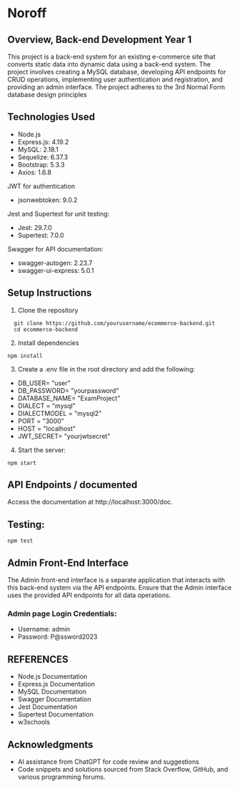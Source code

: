 # Noroff

## Overview, Back-end Development Year 1

This project is a back-end system for an existing e-commerce site that converts static data into dynamic data using a back-end system. The project involves creating a MySQL database, developing API endpoints for CRUD operations, implementing user authentication and registration, and providing an admin interface. The project adheres to the 3rd Normal Form database design principles

## Technologies Used

- Node.js
- Express.js: 4.19.2
- MySQL: 2.18.1
- Sequelize: 6.37.3
- Bootstrap: 5.3.3
- Axios: 1.6.8

JWT for authentication

- jsonwebtoken: 9.0.2

Jest and Supertest for unit testing:

- Jest: 29.7.0
- Supertest: 7.0.0

Swagger for API documentation:

- swagger-autogen: 2.23.7
- swagger-ui-express: 5.0.1

## Setup Instructions

1. Clone the repository

```
  git clone https://github.com/yourusername/ecommerce-backend.git
  cd ecommerce-backend
```

2. Install dependencies

```
npm install
```

3. Create a .env file in the root directory and add the following:

- DB_USER= "user"
- DB_PASSWORD= "yourpassword"
- DATABASE_NAME= "ExamProject"
- DIALECT = "mysql"
- DIALECTMODEL = "mysql2"
- PORT = "3000"
- HOST = "localhost"
- JWT_SECRET= "yourjwtsecret"

4. Start the server:

```
npm start
```

## API Endpoints / documented

Access the documentation at http://localhost:3000/doc.

## Testing:

```
npm test
```

## Admin Front-End Interface

The Admin front-end interface is a separate application that interacts with this back-end system via the API endpoints. Ensure that the Admin interface uses the provided API endpoints for all data operations.

### Admin page Login Credentials:

- Username: admin
- Password: P@ssword2023

## REFERENCES

- Node.js Documentation
- Express.js Documentation
- MySQL Documentation
- Swagger Documentation
- Jest Documentation
- Supertest Documentation
- w3schools

## Acknowledgments

- AI assistance from ChatGPT for code review and suggestions
- Code snippets and solutions sourced from Stack Overflow, GitHub, and various programming forums.

